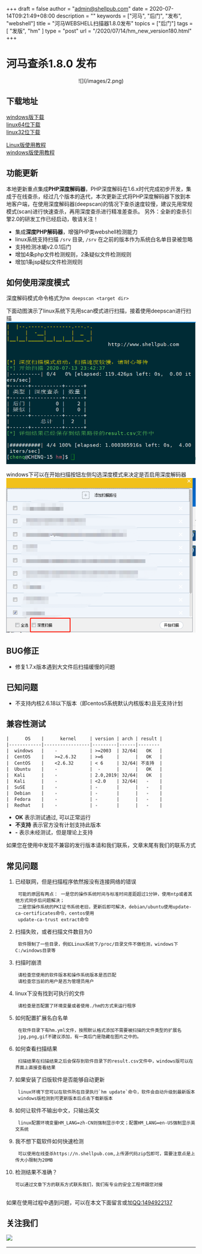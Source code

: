 +++
draft = false
author = "admin@shellpub.com"
date = 2020-07-14T09:21:49+08:00
description = ""
keywords = ["河马", "后门", "发布", "webshell"]
title = "河马WEBSHELL扫描器1.8.0发布"
topics = ["后门"]
tags = [ "发版", "hm" ]
type = "post"
url = "/2020/07/14/hm_new_version180.html"
+++


# 河马查杀1.8.0 发布
<center>
![](/images/2.png)
</center>

## 下载地址

[windows版下载](http://dl.shellpub.com/hm-ui/latest/HmSetup.zip?version=1.8.0)  
[linux64位下载](http://dl.shellpub.com/hm/latest/hm-linux-amd64.tgz?version=1.8.0)  
[linux32位下载](http://dl.shellpub.com/hm/latest/hm-linux-386.tgz?version=1.8.0)
  
[Linux版使用教程](http://www.shellpub.com/doc/hm_linux_usage.html)  
[windows版使用教程](http://blog.shellpub.com/2017/08/09/%E6%B2%B3%E9%A9%ACwebshell%E6%89%AB%E6%8F%8F%E5%99%A8v1_2.html)

## 功能更新

  本地更新重点集成**PHP深度解码器**，PHP深度解码在1.6.x时代完成初步开发，集成于在线查杀，经过几个版本的迭代，本次更新正式将PHP深度解码器下放到本地客户端，在使用深度解码器(deepscan)的情况下查杀速度较慢，建议先用常规模式(scan)进行快速查杀，再用深度查杀进行精准差查杀。
  另外：全新的查杀引擎2.0的研发工作已经启动，敬请关注！

* 集成**深度PHP解码器**，增强PHP类webshell检测能力
* linux系统支持扫描 `/srv` 目录, `/srv` 在之前的版本作为系统白名单目录被忽略
* 支持检测冰蝎v2.0.1后门
* 增加4条php文件检测规则，2条疑似文件检测规则
* 增加1条jsp疑似文件检测规则

## 如何使用深度模式

  深度解码模式命令格式为`hm deepscan <target dir>`

  下面动图演示了linux系统下先用scan模式进行扫描，接着使用deepscan进行扫描
  ![](/images/scan_vs_deepscan.gif)

	
  windows下可以在开始扫描按钮左侧勾选深度模式来决定是否启用深度解码器
  ![](/images/windows_deepscan.png)


## BUG修正

* 修复1.7.x版本遇到大文件后扫描缓慢的问题

## 已知问题

* 不支持内核2.6.18以下版本（即centos5系统默认内核版本)且无支持计划

## 兼容性测试


	|      OS    |      kernel     | version | arch | result |
	|------------|-----------------|---------|------|--------
	|  windows   |    -            | >=2003  | 32/64|   OK   |
	|  CentOS    |    >=2.6.32     | >=6     |      |   OK   |
	|  CentOS    |    <2.6.32      | < 6     | 32/64| 不支持  |
	|  Ubuntu    |    -            |  -      |      |   OK   |
	|  Kali      |    -            | 2.0,2019| 32/64|   OK   |
	|  Kali      |    -            | <2.0    | 32/64|   -    |
	|  SuSE      |    -            | -       |      |   -    |
	|  Debian    |    -            | -       |      |   -    |
	|  Fedora    |    -            | -       |      |   -    |
	|  Redhat    |    -            | -       |      |   -    |


- **OK** 表示测试通过, 可以正常运行
- **不支持** 表示官方没有计划支持此版本
- **-** 表示未经测试，但是理论上支持

如果您在使用中发现不兼容的发行版本请和我们联系，文章末尾有我们的联系方式


## 常见问题

1. 已经联网，但是扫描程序依然报没有连接网络的错误

		可能的原因有两点： 一是您的操作系统时间与标准时间差距超过1分钟，使用ntp或者其他方式同步后问题解决； 
		二是您操作系统的PKI证书系统老旧，更新后即可解决，debian/ubuntu使用update-ca-certificates命令，centos使用
		update-ca-trust extract命令

2. 扫描失败，或者扫描文件数目为0

		软件限制了一些目录，例如Linux系统下/proc/目录文件不做检测，windows下C:/windows目录等

3. 扫描时崩溃

		请检查您使用的软件版本和操作系统版本是否匹配
		请检查您当前的用户是否为管理员用户

4. linux下没有找到可执行的文件

		请检查是否配置了环境变量或者使用./hm的方式来运行程序

5. 如何配置扩展名白名单

		在软件目录下有hm.yml文件，按照默认格式添加不需要被扫描的文件类型的扩展名
		jpg,png,gif不建议添加，有一类后门是隐藏在图片之中的。

6. 如何查看扫描结果

		扫描结果在扫描结束之后会保存到软件目录下的result.csv文件中，windows版可以在界面上直接查看结果

7. 如果安装了旧版软件是否能够自动更新

		linux环境下您可以在软件所在目录执行`hm update`命令，软件会自动升级到最新版本
		windows版检测到可更新版本后点击下载新版本

8. 如何让软件不输出中文，只输出英文

		linux配置环境变量HM_LANG=zh-CN则强制显示中文；配置HM_LANG=en-US强制显示英文系统

9. 我不想下载软件如何快速检测

		可以使用在线查杀https://n.shellpub.com,上传源代码zip包即可，需要注意点是上传大小限制为20MB

10. 检测结果不准确？

		可以通过文章下方的联系方式联系我们，我们有专业的安全工程师跟您对接
	
## 

如果在使用过程中遇到问题，可以在本文下面留言或加<a href="tencent://message/?uin=1494922137&amp;Site=&amp;Menu=yes">QQ:1494922137</a>

## 关注我们

![](http://open.weixin.qq.com/qr/code?username=gh_d110440c4890)
****